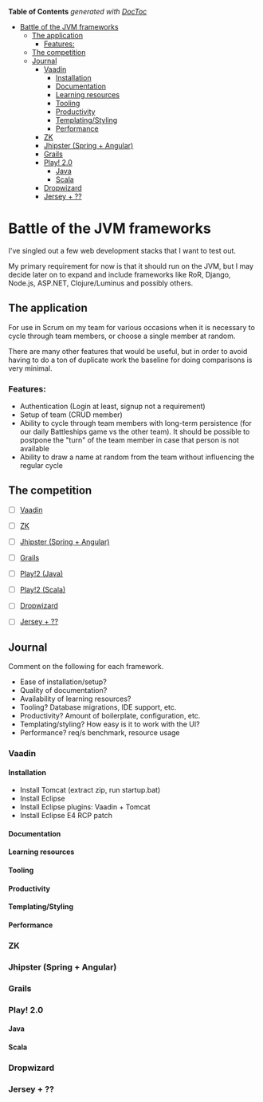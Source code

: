 <!-- START doctoc generated TOC please keep comment here to allow auto update -->
<!-- DON'T EDIT THIS SECTION, INSTEAD RE-RUN doctoc TO UPDATE -->
**Table of Contents**  *generated with [DocToc](http://doctoc.herokuapp.com/)*

- [Battle of the JVM frameworks](#battle-of-the-jvm-frameworks)
  - [The application](#the-application)
    - [Features:](#features)
  - [The competition](#the-competition)
  - [Journal](#journal)
    - [Vaadin](#vaadin)
      - [Installation](#installation)
      - [Documentation](#documentation)
      - [Learning resources](#learning-resources)
      - [Tooling](#tooling)
      - [Productivity](#productivity)
      - [Templating/Styling](#templatingstyling)
      - [Performance](#performance)
    - [ZK](#zk)
    - [Jhipster (Spring + Angular)](#jhipster-spring--angular)
    - [Grails](#grails)
    - [Play! 2.0](#play!-20)
      - [Java](#java)
      - [Scala](#scala)
    - [Dropwizard](#dropwizard)
    - [Jersey + ??](#jersey--)

<!-- END doctoc generated TOC please keep comment here to allow auto update -->

# Battle of the JVM frameworks

I've singled out a few web development stacks that I want to test out.

My primary requirement for now is that it should run on the JVM, but I may decide later on to expand and include frameworks like RoR, Django, Node.js, ASP.NET, Clojure/Luminus and possibly others.

## The application

For use in Scrum on my team for various occasions when it is necessary to cycle through team members, or choose a single member at random.

There are many other features that would be useful, but in order to avoid having to do a ton of duplicate work the baseline for doing comparisons is very minimal.

### Features:

- Authentication (Login at least, signup not a requirement)
- Setup of team (CRUD member)
- Ability to cycle through team members with long-term persistence (for our daily Battleships game vs the other team). It should be possible to postpone the "turn" of the team member in case that person is not available
- Ability to draw a name at random from the team without influencing the regular cycle

## The competition

- [ ] [Vaadin](https://vaadin.com/home)
- [ ] [ZK](http://www.zkoss.org/)
- [ ] [Jhipster (Spring + Angular)](https://jhipster.github.io/)
- [ ] [Grails](https://grails.org/)
- [ ] [Play!2 (Java)](https://www.playframework.com/)
- [ ] [Play!2 (Scala)](https://www.playframework.com/)
- [ ] [Dropwizard](https://dropwizard.github.io/dropwizard/)
- [ ] [Jersey + ??](https://jersey.java.net/)


## Journal

Comment on the following for each framework.

- Ease of installation/setup?
- Quality of documentation?
- Availability of learning resources?
- Tooling? Database migrations, IDE support, etc.
- Productivity? Amount of boilerplate, configuration, etc.
- Templating/styling? How easy is it to work with the UI?
- Performance? req/s benchmark, resource usage

### Vaadin

#### Installation

- Install Tomcat (extract zip, run startup.bat)
- Install Eclipse
- Install Eclipse plugins: Vaadin + Tomcat
- Install Eclipse E4 RCP patch


#### Documentation

#### Learning resources

#### Tooling

#### Productivity

#### Templating/Styling

#### Performance

### ZK

### Jhipster (Spring + Angular)

### Grails

### Play! 2.0

#### Java

#### Scala

### Dropwizard

### Jersey + ??
